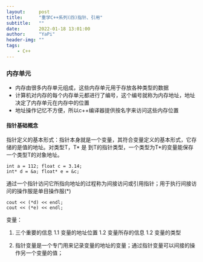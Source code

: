 ```yaml
---
layout:     post
title:      "重学C++系列(四)指针、引用"
subtitle:   ""
date:       2022-01-18 13:01:00
author:     "YaPi"
header-img: ""
tags:
    - C++
---
```


### 内存单元

- 内存由很多内存单元组成，这些内存单元用于存放各种类型的数据
- 计算机对内存的每个内存单元都进行了编号，这个编号就称为内存地址，地址决定了内存单元在内存中的位置
- 地址操作记忆不方便，所以c++编译器提供按名字来访问这些内存位置


#### 指针基础概念
指针定义的基本形式：指针本身就是一个变量，其符合变量定义的基本形式，它存储的是值的地址。对类型T，T* 是
到T的指针类型，一个类型为T*的变量能保存一个类型T的对象地址。

```text
int a = 112; float c = 3.14;
int* d = &a; float* e = &c;
```

通过一个指针访问它所指向地址的过程称为间接访问或引用指针；用于执行间接访问的操作服是单目操作服(*)

```text
cout << (*d) << endl;
cout << (*e) << endl;
```

变量：

1. 三个重要的信息
   1.1 变量的地址位置
   1.2 变量所存的信息
   1.2 变量的类型
   
2. 指针变量是一个专门用来记录变量的地址的变量；通过指针变量可以间接的操作另一个变量的值；